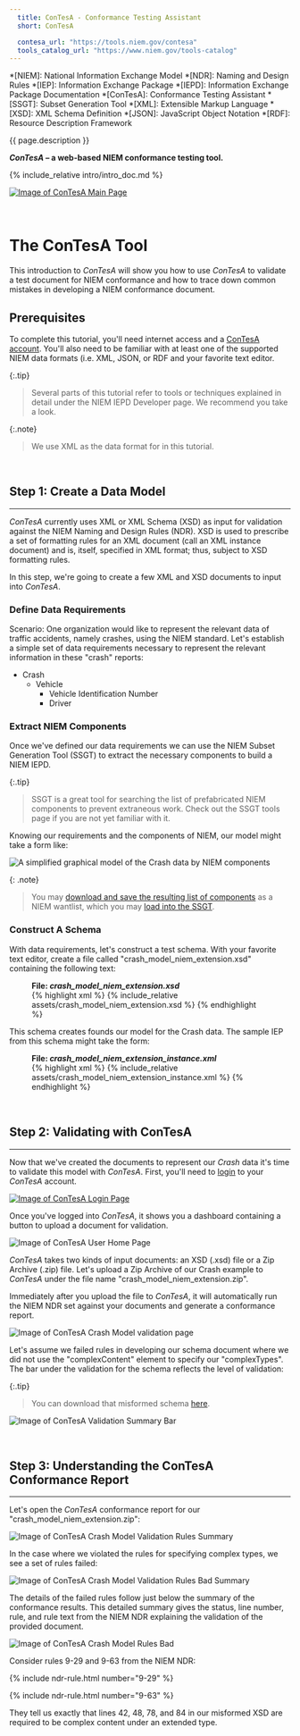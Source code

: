 ```yaml
---
  title: ConTesA - Conformance Testing Assistant
  short: ConTesA

  contesa_url: "https://tools.niem.gov/contesa"
  tools_catalog_url: "https://www.niem.gov/tools-catalog"
---
```


*[NIEM]: National Information Exchange Model
*[NDR]: Naming and Design Rules
*[IEP]: Information Exchange Package
*[IEPD]: Information Exchange Package Documentation
*[ConTesA]: Conformance Testing Assistant
*[SSGT]: Subset Generation Tool
*[XML]: Extensible Markup Language
*[XSD]: XML Schema Definition
*[JSON]: JavaScript Object Notation
*[RDF]: Resource Description Framework

{{ page.description }}

<div class="introducing-movement">
    <b><i>ConTesA</i> – a web-based NIEM conformance testing tool.</b>
</div>

{% include_relative intro/intro_doc.md %}

[![Image of ConTesA Main Page](assets/contesa_main.png
   "ConTesA Main Page")]({{page.contesa_url}})

<br/>

# The ConTesA Tool

This introduction to *ConTesA* will show you how to use *ConTesA* to
validate a test document for NIEM conformance and how to trace down
common mistakes in developing a NIEM conformance document.

## Prerequisites

To complete this tutorial, you'll need internet access and a
[ConTesA account]({{page.contesa_url}}/registration). You'll also need
to be familiar with at least one of the supported NIEM data formats
(i.e. XML, JSON, or RDF and your favorite text editor.

{:.tip}
> Several parts of this tutorial refer to tools or techniques explained
> in detail under the NIEM IEPD Developer page. We recommend you take a
> look.

{:.note}
> We use XML as the data format for in this tutorial.

<br/>

## Step 1: Create a Data Model

----------------

*ConTesA* currently uses XML or XML Schema (XSD) as input for validation
against the NIEM Naming and Design Rules (NDR). XSD is used to prescribe
a set of formatting rules for an XML document (call an XML instance
document) and is, itself, specified in XML format; thus, subject to XSD
formatting rules.

In this step, we're going to create a few XML and XSD documents to input
into *ConTesA*.

### Define Data Requirements

Scenario: One organization would like to represent the relevant data of
traffic accidents, namely crashes, using the NIEM standard. Let's 
establish a simple set of data requirements necessary to represent the
relevant information in these "crash" reports:

* Crash
  * Vehicle
    * Vehicle Identification Number
    * Driver

### Extract NIEM Components

Once we've defined our data requirements we can use the NIEM
Subset Generation Tool (SSGT) to extract the necessary components
to build a NIEM IEPD.

{:.tip}
> SSGT is a great tool for searching the list of prefabricated
NIEM components to prevent extraneous work. Check out the SSGT
tools page if you are not yet familiar with it.

Knowing our requirements and the components of NIEM, our model
might take a form like:

![A simplified graphical model of the Crash data by NIEM
 components](assets/model.png "Crash Data Model by NIEM Components")

{: .note}
> You may [download and save the resulting list of components](assets/wantlist.xml)
> as a NIEM wantlist, which you may
> [load into the SSGT](https://tools.niem.gov/niemtools/ssgt/SSGT-Options.iepd).

### Construct A Schema

With data requirements, let's construct a test schema. With your
favorite text editor, create a file called "crash_model_niem_extension.xsd"
containing the following text:

<figure>
<figcaption><b>File: <i>crash_model_niem_extension.xsd</i></b></figcaption>
{% highlight xml %}
{% include_relative assets/crash_model_niem_extension.xsd %}
{% endhighlight %}
</figure>

This schema creates founds our model for the Crash data. The sample IEP
from this schema might take the form:

<figure>
<figcaption><b>File: <i>crash_model_niem_extension_instance.xml</i></b></figcaption>
{% highlight xml %}
{% include_relative assets/crash_model_niem_extension_instance.xml %}
{% endhighlight %}
</figure>

<br/>

## Step 2: Validating with ConTesA

----------------

Now that we've created the documents to represent our *Crash* data
it's time to validate this model with *ConTesA*. First, you'll need
to [login]({{page.contesa_url}}/login/auth) to your *ConTesA* account.

[![Image of ConTesA Login Page](assets/contesa_login.png
   "ConTesA Login Page")]({{page.contesa_url}}/login/auth)

Once you've logged into *ConTesA*, it shows you a dashboard containing
a button to upload a document for validation.

![Image of ConTesA User Home Page](assets/contesa_home.png
  "ConTesA User Home Page")

*ConTesA* takes two kinds of input documents: an XSD (.xsd) file or a
Zip Archive (.zip) file. Let's upload a Zip Archive of our Crash example
to *ConTesA* under the file name "crash_model_niem_extension.zip".

Immediately after you upload the file to *ConTesA*, it will
automatically run the NIEM NDR set against your documents and
generate a conformance report.

![Image of ConTesA Crash Model validation
  page](assets/contesa_crash_model_extension.png "ConTesA Crash Model Schema
  Validation Page")

Let's assume we failed rules in developing our schema document where we
did not use the "complexContent" element to specify our "complexTypes".
The bar under the validation for the schema reflects the level of
validation:

{:.tip}
> You can download that misformed schema
> [here](assets/crash_model_niem_extension_bad.xsd).

![Image of ConTesA Validation Summary
  Bar](assets/contesa_validation_summary.png "ConTesA Validation Summary Bar")

<br/>

## Step 3: Understanding the ConTesA Conformance Report

----------------

Let's open the *ConTesA* conformance report for our
"crash_model_niem_extension.zip":

![Image of ConTesA Crash Model Validation Rules Summary
](assets/contesa_crash_model_summary.png "ConTesA Crash Model Validation Rules Summary")

In the case where we violated the rules for specifying complex types,
we see a set of rules failed:

![Image of ConTesA Crash Model Validation Rules Bad Summary
](assets/contesa_crash_model_bad_summary.png "ConTesA Crash Model Validation Rules Bad Summary")

The details of the failed rules follow just below the summary of the
conformance results. This detailed summary gives the status, line number,
rule, and rule text from the NIEM NDR explaining the validation of the
provided document.

![Image of ConTesA Crash Model Rules Bad
](assets/contesa_crash_model_bad_rules.png "ConTesA Crash Model Rules Bad")

Consider rules 9-29 and 9-63 from the NIEM NDR:

{% include ndr-rule.html number="9-29" %}

{% include ndr-rule.html number="9-63" %}

They tell us exactly that lines 42, 48, 78, and 84 in our misformed
XSD are required to be complex content under an extended type.
